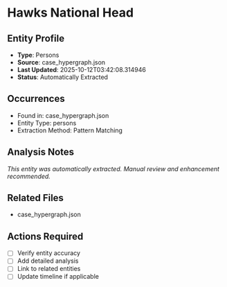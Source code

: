 # Hawks National Head

## Entity Profile
- **Type**: Persons
- **Source**: case_hypergraph.json
- **Last Updated**: 2025-10-12T03:42:08.314946
- **Status**: Automatically Extracted

## Occurrences
- Found in: case_hypergraph.json
- Entity Type: persons
- Extraction Method: Pattern Matching

## Analysis Notes
*This entity was automatically extracted. Manual review and enhancement recommended.*

## Related Files
- case_hypergraph.json

## Actions Required
- [ ] Verify entity accuracy
- [ ] Add detailed analysis
- [ ] Link to related entities
- [ ] Update timeline if applicable
